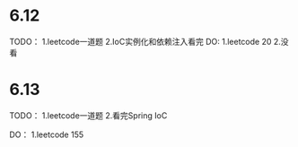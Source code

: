 # 6.12
TODO：
    1.leetcode一道题
    2.IoC实例化和依赖注入看完
DO:
    1.leetcode 20
    2.没看

# 6.13
TODO：
    1.leetcode一道题
    2.看完Spring IoC

DO：
    1.leetcode 155